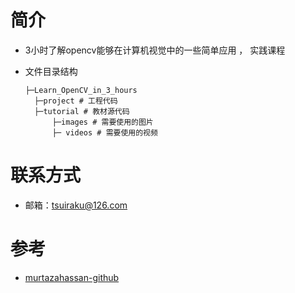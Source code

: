 # 简介

- 3小时了解opencv能够在计算机视觉中的一些简单应用 ， 实践课程

- 文件目录结构

  ```
  ├─Learn_OpenCV_in_3_hours
  	├─project # 工程代码
  	├─tutorial # 教材源代码
  		├─images # 需要使用的图片
  		├─ videos # 需要使用的视频
  ```

# 联系方式

- 邮箱：tsuiraku@126.com



# 参考

- [murtazahassan-github](https://github.com/murtazahassan/Learn-OpenCV-in-3-hours)

